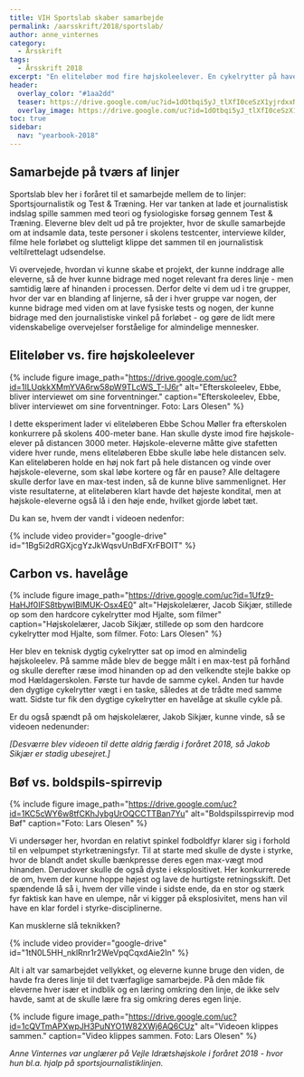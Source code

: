 ```yaml
---
title: VIH Sportslab skaber samarbejde
permalink: /aarsskrift/2018/sportslab/
author: anne_vinternes
category:
  - Årsskrift
tags:
  - Årsskrift 2018
excerpt: "En eliteløber mod fire højskoleelever. En cykelrytter på havelåge mod en amatør. En bøf mod en boldspils-spirrevip. Hvem mon vinder? Det har en gruppe elever på Vejle Idrætshøjskole testet og klippet sammen til et journalistisk indslag kaldet VIH Sportslab."
header:
  overlay_color: "#1aa2dd"
  teaser: https://drive.google.com/uc?id=1dOtbqi5yJ_tlXfI0ceSzX1yjrdxxN3Iw
  overlay_image: https://drive.google.com/uc?id=1dOtbqi5yJ_tlXfI0ceSzX1yjrdxxN3Iw
toc: true
sidebar:
  nav: "yearbook-2018"
---
```


## Samarbejde på tværs af linjer

Sportslab blev her i foråret til et samarbejde mellem de to linjer: Sportsjournalistik og Test & Træning. Her var tanken at lade et journalistisk indslag spille sammen med teori og fysiologiske forsøg gennem Test & Træning. Eleverne blev delt ud på tre projekter, hvor de skulle samarbejde om at indsamle data, teste personer i skolens testcenter, interviewe kilder, filme hele forløbet og slutteligt klippe det sammen til en journalistisk veltilrettelagt udsendelse. 

Vi overvejede, hvordan vi kunne skabe et projekt, der kunne inddrage alle eleverne, så de hver kunne bidrage med noget relevant fra deres linje - men samtidig lære af hinanden i processen. Derfor delte vi dem ud i tre grupper, hvor der var en blanding af linjerne, så der i hver gruppe var nogen, der kunne bidrage med viden om at lave fysiske tests og nogen, der kunne bidrage med den journalistiske vinkel på forløbet - og gøre de lidt mere videnskabelige overvejelser forståelige for almindelige mennesker.

## Eliteløber vs. fire højskoleelever

{% include figure image_path="https://drive.google.com/uc?id=1ILUqkkXMmYVA6rw58pW9TLcWS_T-IJ6r" alt="Efterskoleelev, Ebbe, bliver interviewet om sine forventninger." caption="Efterskoleelev, Ebbe, bliver interviewet om sine forventninger. Foto: Lars Olesen" %}

I dette eksperiment lader vi eliteløberen Ebbe Schou Møller fra efterskolen konkurrere på skolens 400-meter bane. Han skulle dyste imod fire højskole-elever på distancen 3000 meter. Højskole-eleverne måtte give stafetten videre hver runde, mens eliteløberen Ebbe skulle løbe hele distancen selv. Kan eliteløberen holde en høj nok fart på hele distancen og vinde over højskole-eleverne, som skal løbe kortere og får en pause? Alle deltagere skulle derfor lave en max-test inden, så de kunne blive sammenlignet. Her viste resultaterne, at eliteløberen klart havde det højeste kondital, men at højskole-eleverne også lå i den høje ende, hvilket gjorde løbet tæt. 

Du kan se, hvem der vandt i videoen nedenfor:

{% include video provider="google-drive" id="1Bg5i2dRGXjcgYzJkWqsvUnBdFXrFBOIT" %}

## Carbon vs. havelåge

{% include figure image_path="https://drive.google.com/uc?id=1Ufz9-HaHJf0IFS8tbywIBlMUK-Osx4E0" alt="Højskolelærer, Jacob Sikjær, stillede op som den hardcore cykelrytter mod Hjalte, som filmer" caption="Højskolelærer, Jacob Sikjær, stillede op som den hardcore cykelrytter mod Hjalte, som filmer. Foto: Lars Olesen" %}

Her blev en teknisk dygtig cykelrytter sat op imod en almindelig højskoleelev. På samme måde blev de begge målt i en max-test på forhånd og skulle derefter ræse imod hinanden op ad den velkendte stejle bakke op mod Hældagerskolen. Første tur havde de samme cykel. Anden tur havde den dygtige cykelrytter vægt i en taske, således at de trådte med samme watt. Sidste tur fik den dygtige cykelrytter en havelåge at skulle cykle på. 

Er du også spændt på om højskolelærer, Jakob Sikjær, kunne vinde, så se videoen nedenunder:

_[Desværre blev videoen til dette aldrig færdig i foråret 2018, så Jakob Sikjær er stadig ubesejret.]_

## Bøf vs. boldspils-spirrevip

{% include figure image_path="https://drive.google.com/uc?id=1KC5cWY6w8tfCKhJybgUrOQCCTTBan7Yu" alt="Boldspilsspirrevip mod Bøf" caption="Foto: Lars Olesen" %}

Vi undersøger her, hvordan en relativt spinkel fodboldfyr klarer sig i forhold til en velpumpet styrketræningsfyr. Til at starte med skulle de dyste i styrke, hvor de blandt andet skulle bænkpresse deres egen max-vægt mod hinanden. Derudover skulle de også dyste i eksplositivet. Her konkurrerede de om, hvem der kunne hoppe højest og lave de hurtigste retningsskift. Det spændende lå så i, hvem der ville vinde i sidste ende, da en stor og stærk fyr faktisk kan have en ulempe, når vi kigger på eksplosivitet, mens han vil have en klar fordel i styrke-disciplinerne. 

Kan musklerne slå teknikken?

{% include video provider="google-drive" id="1tN0L5HH_nklRnr1r2WeVpqCqxdAie2In" %}

Alt i alt var samarbejdet vellykket, og eleverne kunne bruge den viden, de havde fra deres linje til det tværfaglige samarbejde. På den måde fik eleverne hver især et indblik og en læring omkring den linje, de ikke selv havde, samt at de skulle lære fra sig omkring deres egen linje. 

{% include figure image_path="https://drive.google.com/uc?id=1cQVTmAPXwpJH3PuNYO1W82XWj6AQ6CUz" alt="Videoen klippes sammen." caption="Video klippes sammen. Foto: Lars Olesen" %}

_Anne Vinternes var unglærer på Vejle Idrætshøjskole i foråret 2018 - hvor hun bl.a. hjalp på sportsjournalistiklinjen._
